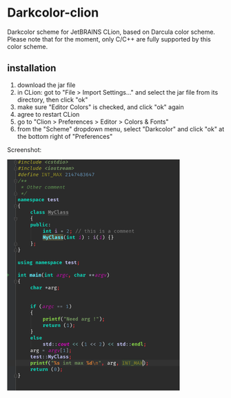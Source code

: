 # Darkcolor-clion
Darkcolor  scheme for JetBRAINS CLion, based on Darcula color scheme.
Please note that for the moment, only C/C++ are fully supported by this color scheme.

## installation
1. download the jar file
2. in CLion: got to "File > Import Settings..." and select the jar file from its directory, then click "ok"
3. make sure "Editor Colors" is checked, and click "ok" again
4. agree to restart CLion
5. go to "Clion > Preferences > Editor > Colors & Fonts"
6. from the "Scheme" dropdown menu, select "Darkcolor" and click "ok" at the bottom right of "Preferences"


Screenshot:

<img src="https://raw.githubusercontent.com/Flayor/Darkcolor/master/darkcolor_clion.png" alt="screenshot of the darkcolor scheme on CLion" width="400"/>
